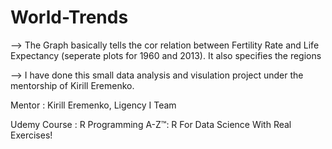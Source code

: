 # World-Trends

--> The Graph basically tells the cor relation between Fertility Rate and Life Expectancy (seperate plots for 1960 and 2013). It also specifies the regions

--> I have done this small data analysis and visulation project under the mentorship of Kirill Eremenko.

Mentor : Kirill Eremenko, Ligency I Team

Udemy Course : R Programming A-Z™: R For Data Science With Real Exercises!
